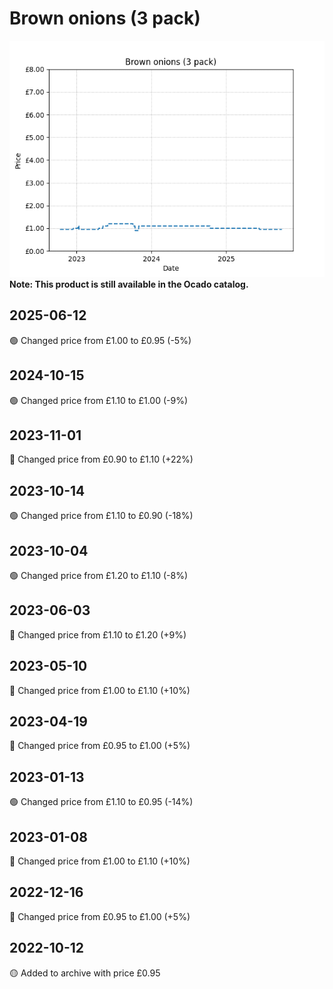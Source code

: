 # Brown onions (3 pack)
![](charts/product-65448011.png)
**Note: This product is still available in the Ocado catalog.**
## 2025-06-12
🟢 Changed price from £1.00 to £0.95 (-5%)
## 2024-10-15
🟢 Changed price from £1.10 to £1.00 (-9%)
## 2023-11-01
🔴 Changed price from £0.90 to £1.10 (+22%)
## 2023-10-14
🟢 Changed price from £1.10 to £0.90 (-18%)
## 2023-10-04
🟢 Changed price from £1.20 to £1.10 (-8%)
## 2023-06-03
🔴 Changed price from £1.10 to £1.20 (+9%)
## 2023-05-10
🔴 Changed price from £1.00 to £1.10 (+10%)
## 2023-04-19
🔴 Changed price from £0.95 to £1.00 (+5%)
## 2023-01-13
🟢 Changed price from £1.10 to £0.95 (-14%)
## 2023-01-08
🔴 Changed price from £1.00 to £1.10 (+10%)
## 2022-12-16
🔴 Changed price from £0.95 to £1.00 (+5%)
## 2022-10-12
🟡 Added to archive with price £0.95
